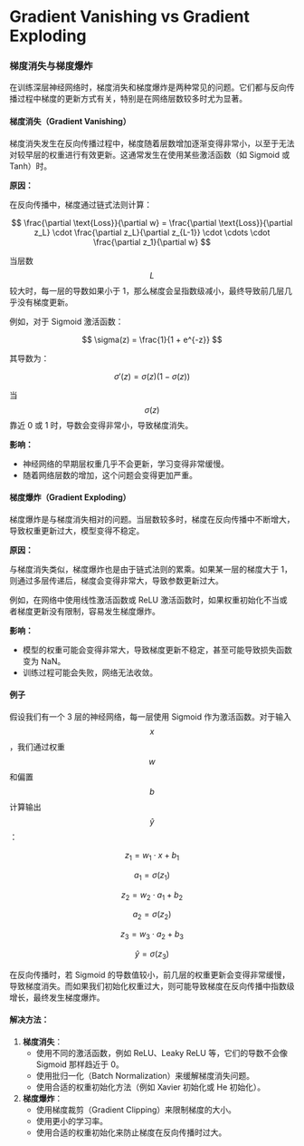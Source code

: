 # Gradient Vanishing vs Gradient Exploding

### 梯度消失与梯度爆炸

在训练深层神经网络时，梯度消失和梯度爆炸是两种常见的问题。它们都与反向传播过程中梯度的更新方式有关，特别是在网络层数较多时尤为显著。

#### 梯度消失（Gradient Vanishing）

梯度消失发生在反向传播过程中，梯度随着层数增加逐渐变得非常小，以至于无法对较早层的权重进行有效更新。这通常发生在使用某些激活函数（如 Sigmoid 或 Tanh）时。

**原因：**

在反向传播中，梯度通过链式法则计算：

$$
\frac{\partial \text{Loss}}{\partial w} = \frac{\partial \text{Loss}}{\partial z_L} \cdot \frac{\partial z_L}{\partial z_{L-1}} \cdot \cdots \cdot \frac{\partial z_1}{\partial w}
$$

当层数 $$L$$ 较大时，每一层的导数如果小于 1，那么梯度会呈指数级减小，最终导致前几层几乎没有梯度更新。

例如，对于 Sigmoid 激活函数：

$$
\sigma(z) = \frac{1}{1 + e^{-z}}
$$

其导数为：

$$
\sigma'(z) = \sigma(z)(1 - \sigma(z))
$$

当 $$\sigma(z)$$ 靠近 0 或 1 时，导数会变得非常小，导致梯度消失。

**影响：**

* 神经网络的早期层权重几乎不会更新，学习变得非常缓慢。
* 随着网络层数的增加，这个问题会变得更加严重。

#### 梯度爆炸（Gradient Exploding）

梯度爆炸是与梯度消失相对的问题。当层数较多时，梯度在反向传播中不断增大，导致权重更新过大，模型变得不稳定。

**原因：**

与梯度消失类似，梯度爆炸也是由于链式法则的累乘。如果某一层的梯度大于 1，则通过多层传递后，梯度会变得非常大，导致参数更新过大。

例如，在网络中使用线性激活函数或 ReLU 激活函数时，如果权重初始化不当或者梯度更新没有限制，容易发生梯度爆炸。

**影响：**

* 模型的权重可能会变得非常大，导致梯度更新不稳定，甚至可能导致损失函数变为 NaN。
* 训练过程可能会失败，网络无法收敛。

#### 例子

假设我们有一个 3 层的神经网络，每一层使用 Sigmoid 作为激活函数。对于输入 $$x$$，我们通过权重 $$w$$ 和偏置 $$b$$ 计算输出 $$\hat{y}$$：

$$
z_1 = w_1 \cdot x + b_1
$$

$$
a_1 = \sigma(z_1)
$$

$$
z_2 = w_2 \cdot a_1 + b_2
$$

$$
a_2 = \sigma(z_2)
$$

$$
z_3 = w_3 \cdot a_2 + b_3
$$

$$
\hat{y} = \sigma(z_3)
$$

在反向传播时，若 Sigmoid 的导数值较小，前几层的权重更新会变得非常缓慢，导致梯度消失。而如果我们初始化权重过大，则可能导致梯度在反向传播中指数级增长，最终发生梯度爆炸。

#### 解决方法：

1. **梯度消失**：
   * 使用不同的激活函数，例如 ReLU、Leaky ReLU 等，它们的导数不会像 Sigmoid 那样趋近于 0。
   * 使用批归一化（Batch Normalization）来缓解梯度消失问题。
   * 使用合适的权重初始化方法（例如 Xavier 初始化或 He 初始化）。
2. **梯度爆炸**：
   * 使用梯度裁剪（Gradient Clipping）来限制梯度的大小。
   * 使用更小的学习率。
   * 使用合适的权重初始化来防止梯度在反向传播时过大。
